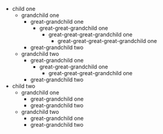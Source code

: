 - child one
  - grandchild one
    - great-grandchild one
      - great-great-grandchild one
        - great-great-great-grandchild one
          - great-great-great-great-grandchild one
    - great-grandchild two
  - grandchild two
    - great-grandchild one
      - great-great-grandchild one
        - great-great-great-grandchild one
    - great-grandchild two
- child two
  - grandchild one
    - great-grandchild one
    - great-grandchild two
  - grandchild two
    - great-grandchild one
    - great-grandchild two
